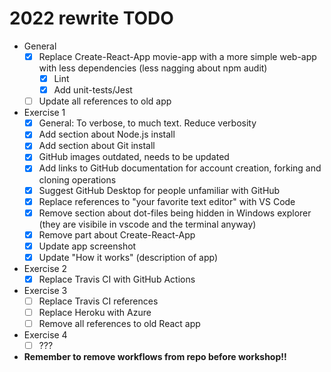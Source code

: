 # 2022 rewrite TODO

- General
  - [X] Replace Create-React-App movie-app with a more simple web-app with less dependencies (less nagging about npm audit)
    - [X] Lint
    - [X] Add unit-tests/Jest
  - [ ] Update all references to old app
- Exercise 1
  - [X] General: To verbose, to much text. Reduce verbosity
  - [X] Add section about Node.js install
  - [X] Add section about Git install
  - [X] GitHub images outdated, needs to be updated
  - [X] Add links to GitHub documentation for account creation, forking and cloning operations
  - [X] Suggest GitHub Desktop for people unfamiliar with GitHub
  - [X] Replace references to "your favorite text editor" with VS Code
  - [X] Remove section about dot-files being hidden in Windows explorer (they are visibile in vscode and the terminal anyway)
  - [X] Remove part about Create-React-App
  - [X] Update app screenshot
  - [X] Update "How it works" (description of app)
- Exercise 2
  - [X] Replace Travis CI with GitHub Actions
- Exercise 3
  - [ ] Replace Travis CI references
  - [ ] Replace Heroku with Azure
  - [ ] Remove all references to old React app
- Exercise 4
  - [ ] ???
- **Remember to remove workflows from repo before workshop!!**
